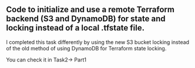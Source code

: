## Code to initialize and use a remote Terraform backend (S3 and DynamoDB) for state and locking instead of a local .tfstate file.

I completed this task differently by using the new S3 bucket locking instead of the old method of using DynamoDB for Terraform state locking.

You can check it in Task2-> Part1
